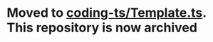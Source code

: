 # Moved to [coding-ts/Template.ts](https://github.com/coding-ts/Template.ts). This repository is now archived
